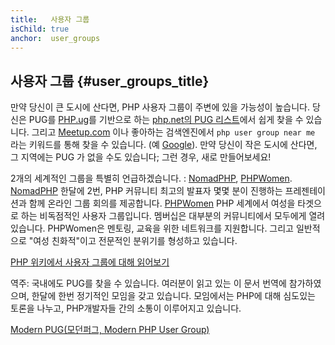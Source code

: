 ```yaml
---
title:   사용자 그룹
isChild: true
anchor:  user_groups
---
```


## 사용자 그룹 {#user_groups_title}

만약 당신이 큰 도시에 산다면, PHP 사용자 그룹이 주변에 있을 가능성이 높습니다. 당신은 PUG를 [PHP.ug][php-ug]를 기반으로 하는
[php.net의 PUG 리스트][php-uglist]에서 쉽게 찾을 수 있습니다. 그리고 [Meetup.com][meetup] 이나 좋아하는 검색엔진에서 ```php user group near me``` 라는 키워드를 통해 찾을 수 있습니다. (예 [Google][google]).
만약 당신이 작은 도시에 산다면, 그 지역에는 PUG 가 없을 수도 있습니다; 그런 경우, 새로 만들어보세요!

2개의 세계적인 그룹을 특별히 언급하겠습니다. : [NomadPHP], [PHPWomen].
[NomadPHP] 한달에 2번, PHP 커뮤니티 최고의 발표자 몇몇 분이 진행하는 프레젠테이션과 함께 온라인 그룹 회의를
제공합니다.
[PHPWomen] PHP 세계에서 여성을 타겟으로 하는 비독점적인 사용자 그룹입니다. 멤버십은 대부분의 커뮤니티에서 모두에게
열려있습니다. PHPWomen은 멘토링, 교육을 위한 네트워크를 지원합니다. 그리고 일반적으로 "여성 친화적"이고 전문적인
분위기를 형성하고 있습니다. 

[PHP 위키에서 사용자 그룹에 대해 읽어보기][php-wiki]

역주: 국내에도 PUG를 찾을 수 있습니다. 여러분이 읽고 있는 이 문서 번역에 참가하였으며, 한달에 한번 정기적인 모임을
갖고 있습니다. 모임에서는 PHP에 대해 심도있는 토론을 나누고, PHP개발자들 간의 소통이 이루어지고 있습니다.

[Modern PUG(모던퍼그, Modern PHP User Group)][modernpug-ko]

[google]: https://www.google.com/search?q=php+user+group+near+me
[meetup]: http://www.meetup.com/find/
[php-ug]: http://php.ug/
[NomadPHP]: https://nomadphp.com/
[PHPWomen]: http://phpwomen.org/
[php-wiki]: https://wiki.php.net/usergroups
[php-uglist]: http://php.net/ug.php
[modernpug-ko]: http://www.modernpug.org
